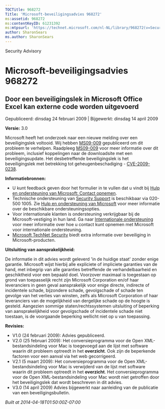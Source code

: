 ```yaml
---
TOCTitle: 968272
Title: 'Microsoft-beveiligingsadvies 968272'
ms:assetid: 968272
ms:contentKeyID: 61231392
ms:mtpsurl: 'https://technet.microsoft.com/nl-NL/library/968272(v=Security.10)'
author: SharonSears
ms.author: SharonSears
---
```


Security Advisory

Microsoft-beveiligingsadvies 968272
===================================

Door een beveiligingslek in Microsoft Office Excel kan externe code worden uitgevoerd
-------------------------------------------------------------------------------------

Gepubliceerd: dinsdag 24 februari 2009 | Bijgewerkt: dinsdag 14 april 2009

**Versie:** 3.0

Microsoft heeft het onderzoek naar een nieuwe melding over een beveiligingslek voltooid. Wij hebben [MS09-009](http://technet.microsoft.com/security/bulletin/ms09-009) gepubliceerd om dit probleem te verhelpen. Raadpleeg [MS09-009](http://technet.microsoft.com/security/bulletin/ms09-009) voor meer informatie over dit probleem, inclusief koppelingen naar de downloadsite met een beveiligingsupdate. Het desbetreffende beveiligingslek is het beveiligingslek met betrekking tot geheugenbeschadiging - [CVE-2009-0238](http://www.cve.mitre.org/cgi-bin/cvename.cgi?name=cve-2009-0238).

**Informatiebronnen:**

-   U kunt feedback geven door het formulier in te vullen dat u vindt bij [Hulp en ondersteuning van Microsoft: Contact opnemen](https://support.microsoft.com/common/survey.aspx?scid=sw;en;1257&amp;showpage=1&amp;ws=technet&amp;sd=tech).
-   Technische ondersteuning van [Security Support](http://support.microsoft.com/?ln=nl) is beschikbaar via 020-500 1005. Zie [Hulp en ondersteuning van Microsoft](http://support.microsoft.com/) voor meer informatie over de beschikbare ondersteuningsopties.
-   Voor internationale klanten is ondersteuning verkrijgbaar bij de Microsoft-vestiging in hun land. Ga naar [Internationale ondersteuning](http://go.microsoft.com/fwlink/?linkid=21155) voor meer informatie over hoe u contact kunt opnemen met Microsoft voor internationale ondersteuning.
-   [Microsoft TechNet Security](http://go.microsoft.com/fwlink/?linkid=21132) biedt extra informatie over beveiliging in Microsoft-producten.

**Uitsluiting van aansprakelijkheid:**

De informatie in dit advies wordt geleverd 'in de huidige staat' zonder enige garantie. Microsoft wijst hierbij alle expliciete of impliciete garanties van de hand, met inbegrip van alle garanties betreffende de verhandelbaarheid en geschiktheid voor een bepaald doel. Voorzover maximaal is toegestaan op grond van toepasselijk recht zijn Microsoft Corporation en/of haar leveranciers in geen geval aansprakelijk voor enige directe, indirecte of incidentele schade, bijzondere schade, gevolgschade of schade ten gevolge van het verlies van winsten, zelfs als Microsoft Corporation of haar leveranciers van de mogelijkheid van dergelijke schade op de hoogte is gesteld. Aangezien sommige staten/rechtssystemen uitsluiting of beperking van aansprakelijkheid voor gevolgschade of incidentele schade niet toestaan, is de voorgaande beperking wellicht niet op u van toepassing.

**Revisies:**

-   V1.0 (24 februari 2009): Advies gepubliceerd.
-   V2.0 (25 februari 2009): Het conversieprogramma voor de Open XML-bestandsindeling voor Mac is toegevoegd aan de lijst met software waarin dit probleem optreedt in het **overzicht**. Ook zijn de beperkende factoren voor een aanval via het web gecorrigeerd.
-   V2.1 (5 maart 2009): Het conversieprogramma voor de Open XML-bestandsindeling voor Mac is verwijderd van de lijst met software waarin dit probleem optreedt in het **overzicht**. Het conversieprogramma voor de Open XML-bestandsindeling voor Mac wordt niet getroffen door het beveiligingslek dat wordt beschreven in dit advies.
-   V3.0 (14 april 2009) Advies bijgewerkt naar aanleiding van de publicatie van een beveiligingsbulletin.

*Built at 2014-04-18T01:50:00Z-07:00*
